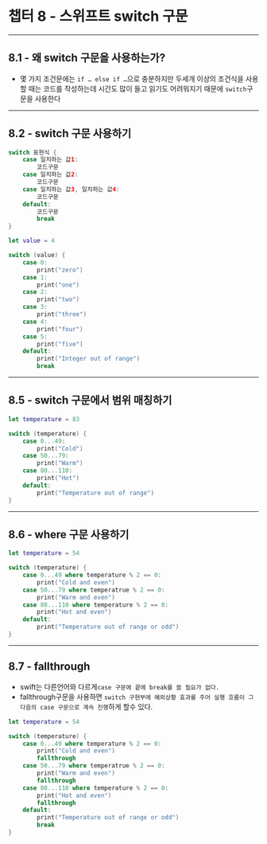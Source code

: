 # 챕터 8 -  스위프트 switch 구문
----
## 8.1 - 왜 switch 구문을 사용하는가?
* 몇 가지 조건문에는 ``if … else if …``으로 충분하지만 두세개 이상의 조건식을 사용할 때는 코드를 작성하는데 시간도 많이 들고 읽기도 어려워지기 때문에 ``switch``구문을 사용한다

---
## 8.2 - switch 구문 사용하기

```swift
switch 표현식 {
	case 일치하는 값1:
		코드구문
	case 일치하는 값2:
		코드구문
	case 일치하는 값3, 일치하는 값4:
		코드구문
	default:
		코드구문
		break
}
```

```swift
let value = 4

switch (value) {
	case 0:
		print("zero")
	case 1:
		print("one")
	case 2: 
		print("two")
	case 3:
		print("three")
	case 4:
		print("four")
	case 5:
		print("five")
	default:
		print("Integer out of range")
		break
```

---
## 8.5 - switch 구문에서 범위 매칭하기

```swift
let temperature = 83

switch (temperature) {
	case 0...49: 
		print("Cold")
	case 50...79:
		print("Warm")
	case 80...110:
		print("Hot")
	default:
		print("Temperature out of range")
}
```

---
## 8.6 -  where 구문 사용하기

```swift
let temperature = 54

switch (temperature) {
	case 0...49 where temperature % 2 == 0:
		print("Cold and even")
	case 50...79 where temperatrue % 2 == 0:
		print("Warm and even")
	case 80...110 where temperature % 2 == 0:
		print("Hot and even")
	default:
		print("Temperature out of range or odd")
}
```


---
## 8.7 - fallthrough
* swift는 다른언어와 다르게``case 구문에 끝에 break를 쓸 필요가 없다.``
* fallthrough구문을 사용하면 ``switch 구현부에 예외상황 효과를 주어 실행 흐름이 그다음의 case 구문으로 계속 진행``하게 할수 있다.

```swift
let temperature = 54

switch (temperature) {
	case 0...49 where temperature % 2 == 0:
		print("Cold and even")
		fallthrough
	case 50...79 where temperatrue % 2 == 0:
		print("Warm and even")
		fallthrough
	case 80...110 where temperature % 2 == 0:
		print("Hot and even")
		fallthrough
	default:
		print("Temperature out of range or odd")
		break
}
```





